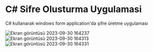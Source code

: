 # C# Sifre Olusturma Uygulamasi
 C# kullanarak windows form application'da şifre üretme uygulaması


![Ekran görüntüsü 2023-09-30 164237](https://github.com/SadiBarkinSeber/C--Sifre-Olusturma-Uygulamasi/assets/72513651/4b44a016-1b55-45eb-ba71-cf70b6f4a4ea)
![Ekran görüntüsü 2023-09-30 164313](https://github.com/SadiBarkinSeber/C--Sifre-Olusturma-Uygulamasi/assets/72513651/beefeae4-3373-4f51-bf6d-b085cd97c893)
![Ekran görüntüsü 2023-09-30 164331](https://github.com/SadiBarkinSeber/C--Sifre-Olusturma-Uygulamasi/assets/72513651/5b0026ec-19de-413d-8e52-d1a0ca7794bf)

